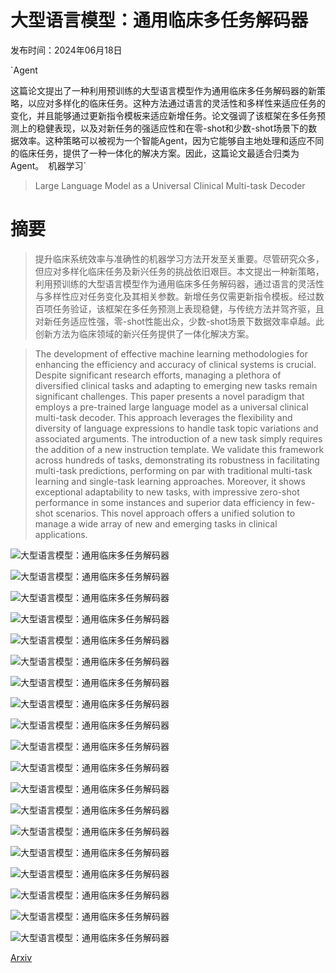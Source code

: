 # 大型语言模型：通用临床多任务解码器

发布时间：2024年06月18日

`Agent

这篇论文提出了一种利用预训练的大型语言模型作为通用临床多任务解码器的新策略，以应对多样化的临床任务。这种方法通过语言的灵活性和多样性来适应任务的变化，并且能够通过更新指令模板来适应新增任务。论文强调了该框架在多任务预测上的稳健表现，以及对新任务的强适应性和在零-shot和少数-shot场景下的数据效率。这种策略可以被视为一个智能Agent，因为它能够自主地处理和适应不同的临床任务，提供了一种一体化的解决方案。因此，这篇论文最适合归类为Agent。` `机器学习`

> Large Language Model as a Universal Clinical Multi-task Decoder

# 摘要

> 提升临床系统效率与准确性的机器学习方法开发至关重要。尽管研究众多，但应对多样化临床任务及新兴任务的挑战依旧艰巨。本文提出一种新策略，利用预训练的大型语言模型作为通用临床多任务解码器，通过语言的灵活性与多样性应对任务变化及其相关参数。新增任务仅需更新指令模板。经过数百项任务验证，该框架在多任务预测上表现稳健，与传统方法并驾齐驱，且对新任务适应性强，零-shot性能出众，少数-shot场景下数据效率卓越。此创新方法为临床领域的新兴任务提供了一体化解决方案。

> The development of effective machine learning methodologies for enhancing the efficiency and accuracy of clinical systems is crucial. Despite significant research efforts, managing a plethora of diversified clinical tasks and adapting to emerging new tasks remain significant challenges. This paper presents a novel paradigm that employs a pre-trained large language model as a universal clinical multi-task decoder. This approach leverages the flexibility and diversity of language expressions to handle task topic variations and associated arguments. The introduction of a new task simply requires the addition of a new instruction template. We validate this framework across hundreds of tasks, demonstrating its robustness in facilitating multi-task predictions, performing on par with traditional multi-task learning and single-task learning approaches. Moreover, it shows exceptional adaptability to new tasks, with impressive zero-shot performance in some instances and superior data efficiency in few-shot scenarios. This novel approach offers a unified solution to manage a wide array of new and emerging tasks in clinical applications.

![大型语言模型：通用临床多任务解码器](../../../paper_images/2406.12738/x1.png)

![大型语言模型：通用临床多任务解码器](../../../paper_images/2406.12738/ClinicalTasks.png)

![大型语言模型：通用临床多任务解码器](../../../paper_images/2406.12738/prompt.png)

![大型语言模型：通用临床多任务解码器](../../../paper_images/2406.12738/overview.png)

![大型语言模型：通用临床多任务解码器](../../../paper_images/2406.12738/adapter.png)

![大型语言模型：通用临床多任务解码器](../../../paper_images/2406.12738/auroc_MTL_STL_LLM.png)

![大型语言模型：通用临床多任务解码器](../../../paper_images/2406.12738/auroc_MTL_STL_LLM_specific.png)

![大型语言模型：通用临床多任务解码器](../../../paper_images/2406.12738/combine_window.png)

![大型语言模型：通用临床多任务解码器](../../../paper_images/2406.12738/combine_class.png)

![大型语言模型：通用临床多任务解码器](../../../paper_images/2406.12738/Phenotype_Label_choice.png)

![大型语言模型：通用临床多任务解码器](../../../paper_images/2406.12738/Phenotype_fewshotLabel_choice.png)

![大型语言模型：通用临床多任务解码器](../../../paper_images/2406.12738/auroc_baseline.png)

![大型语言模型：通用临床多任务解码器](../../../paper_images/2406.12738/auroc_baseline_specific.png)

![大型语言模型：通用临床多任务解码器](../../../paper_images/2406.12738/Decom_Window_size_indomain.png)

![大型语言模型：通用临床多任务解码器](../../../paper_images/2406.12738/Decom_Window_size_outdomain.png)

![大型语言模型：通用临床多任务解码器](../../../paper_images/2406.12738/WBM_Window_size_indomain.png)

![大型语言模型：通用临床多任务解码器](../../../paper_images/2406.12738/WBM_Window_size_outdomain.png)

![大型语言模型：通用临床多任务解码器](../../../paper_images/2406.12738/LOS_Class_partion_indomain.png)

![大型语言模型：通用临床多任务解码器](../../../paper_images/2406.12738/LOS_Class_partion_outdomain.png)

[Arxiv](https://arxiv.org/abs/2406.12738)